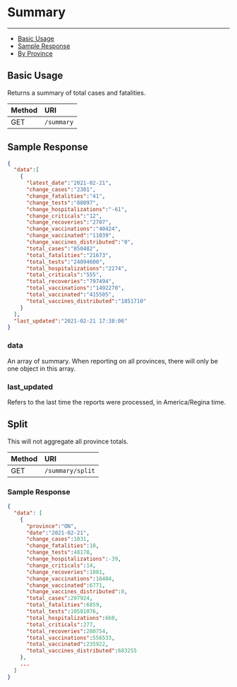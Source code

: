 # Summary

---

- [Basic Usage](#basic)
- [Sample Response](#sample-response)
- [By Province](#province)

<a name="basic"></a>
## Basic Usage

Returns a summary of total cases and fatalities.

| Method | URI |
| :- | :- |
| GET | `/summary` |

<a name="sample-response"></a>
## Sample Response

```json
{
  "data":[
    {
      "latest_date":"2021-02-21",
      "change_cases":"2301",
      "change_fatalities":"41",
      "change_tests":"88097",
      "change_hospitalizations":"-61",
      "change_criticals":"12",
      "change_recoveries":"2707",
      "change_vaccinations":"40424",
      "change_vaccinated":"11039",
      "change_vaccines_distributed":"0",
      "total_cases":"850482",
      "total_fatalities":"21673",
      "total_tests":"24094600",
      "total_hospitalizations":"2274",
      "total_criticals":"555",
      "total_recoveries":"797494",
      "total_vaccinations":"1492270",
      "total_vaccinated":"415505",
      "total_vaccines_distributed":"1851710"
    }
  ],
  "last_updated":"2021-02-21 17:38:06"
}
```

### data
An array of summary. When reporting on all provinces, there will only be one object in this array.

### last_updated
Refers to the last time the reports were processed, in America/Regina time.

## Split

This will not aggregate all province totals.

| Method | URI |
| :- | :- |
| GET | `/summary/split` |

### Sample Response

```json
{
  "data": [
    {
      "province":"ON",
      "date":"2021-02-21",
      "change_cases":1031,
      "change_fatalities":10,
      "change_tests":48178,
      "change_hospitalizations":-39,
      "change_criticals":14,
      "change_recoveries":1081,
      "change_vaccinations":16404,
      "change_vaccinated":6771,
      "change_vaccines_distributed":0,
      "total_cases":297924,
      "total_fatalities":6859,
      "total_tests":10581076,
      "total_hospitalizations":660,
      "total_criticals":277,
      "total_recoveries":280754,
      "total_vaccinations":556533,
      "total_vaccinated":235922,
      "total_vaccines_distributed":683255
    },
    ...
  ]
}
```